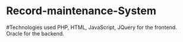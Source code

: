 # Record-maintenance-System
#Technologies used
PHP, HTML, JavaScript, JQuery for the frontend. Oracle for the backend.
